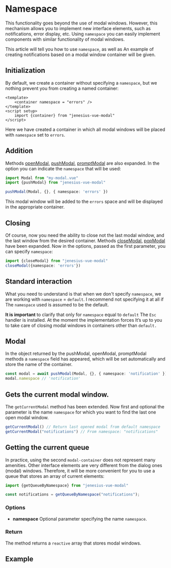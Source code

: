 # Namespace

This functionality goes beyond the use of modal windows. However,
this mechanism allows you to implement new interface elements, such as
notifications, error display, etc. Using `namespace` you can easily
implement components with similar functionality of modal windows.

This article will tell you how to use `namespace`, as well as
An example of creating notifications based on a modal window container
will be given.

## Initialization

By default, we create a container without specifying a `namespace`, but we
nothing prevent you from creating a named container:

```vue
<template>
    <container namespace = "errors" />
</template>
<script setup>
    import {container} from "jenesius-vue-modal"
</script>
```

Here we have created a container in which all modal windows will be placed
with `namespace` set to `errors`.

## Addition

Methods [openModal](./guide-methods#open-modal), [pushModal](./guide-methods#push-modal),
[promptModal](./guide-methods#prompt-modal) are also expanded. In the option you can
indicate the `namespace` that will be used:

```ts
import Modal from "my-modal.vue"
import {pushModal} from "jenesius-vue-modal"

pushModal(Modal, {}, { namespace: 'errors' })
```

This modal window will be added to the `errors` space and will
be displayed in the appropriate container.

## Closing

Of course, now you need the ability to close not the last modal
window, and the last window from the desired container. Methods
[closeModal](./guide-methods#close-modal),
[popModal](./guide-methods#pop-modal) have been expanded. Now in the options,
passed as the first parameter, you can specify `namespace`:

```ts
import {closeModal} from "jenesius-vue-modal"
closeModal({namespace: 'errors'})
```

## Standard interaction

What you need to understand is that when we don't specify `namespace`, we are working
with `namespace` = `default`. I recommend not specifying it at all if
The `namespace` used is assumed to be the default.

**It is important** to clarify that only for `namespace` equal to `default`
The `Esc` handler is installed. At the moment the implementation forces
It’s up to you to take care of closing modal windows in containers
other than `default.`

## Modal

In the object returned by the pushModal, openModal, promptModal methods
a `namespace` field has appeared, which will be set automatically
and store the name of the container.

```ts
const modal = await pushModal(Modal, {}, { namespace: 'notification' });
modal.namespace // 'notification'
```

## Gets the current modal window.

The `getCurrentModal` method has been extended. Now first and optional
the parameter is the name `namespace` for which you want to find the last one
open modal window.

```ts
getCurrentModal() // Return last opened modal from default namespace
getCurrentModal("notifications") // From namespace: "notifications"
```

## Getting the current queue

In practice, using the second `modal-container` does not represent
many amenities. Other interface elements are very different from the dialog ones
(modal) windows. Therefore, it will be more convenient for you to use a queue that
stores an array of current elements:

```ts
import {getQueueByNamespace} from "jenesius-vue-modal"

const notifications = getQueueByNamespace("notifications");
```

### Options

- **namespace** Optional parameter specifying the name `namespace`.

### Return

The method returns a `reactive` array that stores modal windows.
## Example

<!--@include: ./namespace-notification.md-->